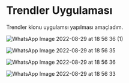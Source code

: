 # Trendler Uygulaması

Trendler klonu uygulamsı yapılması amaçladım.

![WhatsApp Image 2022-08-29 at 18 56 36 (1)](https://user-images.githubusercontent.com/74673470/187244027-eb0e8465-562d-4d90-ab49-8a563c3bc0f9.jpeg)

![WhatsApp Image 2022-08-29 at 18 56 35](https://user-images.githubusercontent.com/74673470/187244033-d1d3f636-ecdc-4178-89e1-df5a1aebaaa9.jpeg)

![WhatsApp Image 2022-08-29 at 18 56 36](https://user-images.githubusercontent.com/74673470/187244034-90d3872f-5417-470c-b74f-6b0cffec0007.jpeg)

![WhatsApp Image 2022-08-29 at 18 56 33](https://user-images.githubusercontent.com/74673470/187244039-4441831a-18c1-4f7e-ad71-7f52638651e0.jpeg)

